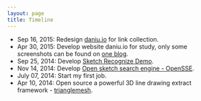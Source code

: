 ```yaml
---
layout: page
title: Timeline
---
```


- Sep  16, 2015: Redesign [daniu.io](http://www.daniu.io) for link collection.
- Apr  30, 2015: Develop website daniu.io for study, only some screenshots can be found on [one blog](http://www.zddhub.com/fun/2015/09/16/daniu-io/).
- Sep  25, 2014: Develop [Sketch Recognize Demo](http://sr.opensse.com/).
- Nov  14, 2014: Develop [Open sketch search engine - OpenSSE](http://opensse.com/).
- July 07, 2014: Start my first job.
- Apr  10, 2014: Open source a powerful 3D line drawing extract framework - [trianglemesh](https://github.com/zddhub/trianglemesh).

